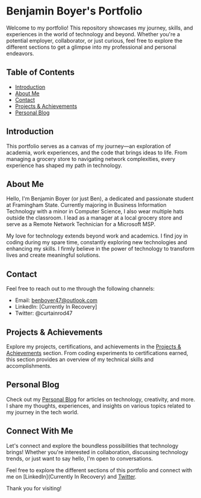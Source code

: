 # Benjamin Boyer's Portfolio

Welcome to my portfolio! This repository showcases my journey, skills, and experiences in the world of technology and beyond. Whether you're a potential employer, collaborator, or just curious, feel free to explore the different sections to get a glimpse into my professional and personal endeavors.

## Table of Contents
- [Introduction](#introduction)
- [About Me](#about-me)
- [Contact](#contact)
- [Projects & Achievements](#projects--achievements)
- [Personal Blog](#personal-blog)

## Introduction
This portfolio serves as a canvas of my journey—an exploration of academia, work experiences, and the code that brings ideas to life. From managing a grocery store to navigating network complexities, every experience has shaped my path in technology.

## About Me
Hello, I'm Benjamin Boyer (or just Ben), a dedicated and passionate student at Framingham State. Currently majoring in Business Information Technology with a minor in Computer Science, I also wear multiple hats outside the classroom. I lead as a manager at a local grocery store and serve as a Remote Network Technician for a Microsoft MSP.

My love for technology extends beyond work and academics. I find joy in coding during my spare time, constantly exploring new technologies and enhancing my skills. I firmly believe in the power of technology to transform lives and create meaningful solutions.

## Contact
Feel free to reach out to me through the following channels:
- Email: benboyer47@outlook.com
- LinkedIn: [Currently In Recovery]
- Twitter: @curtainrod47

## Projects & Achievements
Explore my projects, certifications, and achievements in the [Projects & Achievements](projects.html) section. From coding experiments to certifications earned, this section provides an overview of my technical skills and accomplishments.

## Personal Blog
Check out my [Personal Blog](blogs.html) for articles on technology, creativity, and more. I share my thoughts, experiences, and insights on various topics related to my journey in the tech world.

## Connect With Me
Let's connect and explore the boundless possibilities that technology brings! Whether you're interested in collaboration, discussing technology trends, or just want to say hello, I'm open to conversations.

Feel free to explore the different sections of this portfolio and connect with me on [LinkedIn](Currently In Recovery) and [Twitter](https://twitter.com/curtainrod47).

Thank you for visiting!


